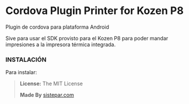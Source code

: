 # Cordova Plugin Printer for Kozen P8

Plugin de cordova para plataforma Android

Sive para usar el SDK provisto para el Kozen P8 para poder mandar impresiones a la impresora térmica integrada.

### INSTALACIÓN
Para instalar:


>**License:** The MIT License
>
>**Made By** [sistepar.com](https://sistepar.com)